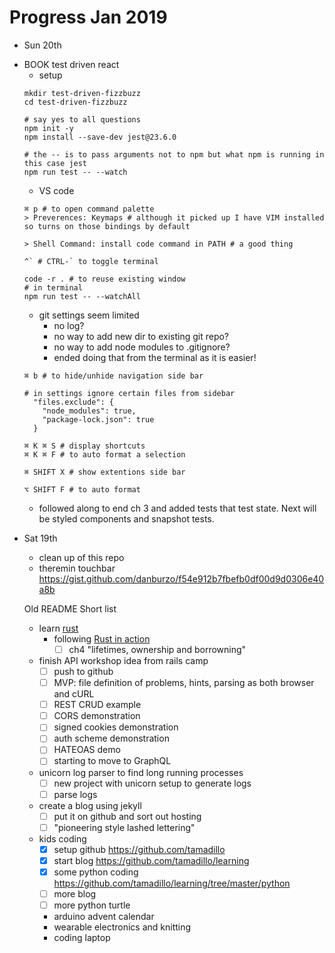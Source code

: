 # Progress Jan 2019

* Sun 20th
- BOOK test driven react
  - setup
  ```
  mkdir test-driven-fizzbuzz
  cd test-driven-fizzbuzz

  # say yes to all questions
  npm init -y
  npm install --save-dev jest@23.6.0

  # the -- is to pass arguments not to npm but what npm is running in this case jest
  npm run test -- --watch
  ```
  - VS code
  ```
  ⌘ p # to open command palette
  > Preverences: Keymaps # although it picked up I have VIM installed so turns on those bindings by default

  > Shell Command: install code command in PATH # a good thing

  ^` # CTRL-` to toggle terminal

  code -r . # to reuse existing window
  # in terminal
  npm run test -- --watchAll
  ```
    - git settings seem limited
      - no log?
      - no way to add new dir to existing git repo?
      - no way to add node modules to .gitignore?
      - ended doing that from the terminal as it is easier!
  ```
  ⌘ b # to hide/unhide navigation side bar

  # in settings ignore certain files from sidebar
    "files.exclude": {
      "node_modules": true,
      "package-lock.json": true
    }

  ⌘ K ⌘ S # display shortcuts
  ⌘ K ⌘ F # to auto format a selection

  ⌘ SHIFT X # show extentions side bar

  ⌥ SHIFT F # to auto format
  ```
  - followed along to end ch 3 and added tests that test state. Next will be
    styled components and snapshot tests.

* Sat 19th
  - clean up of this repo
  - theremin touchbar https://gist.github.com/danburzo/f54e912b7fbefb0df00d9d0306e40a8b

  Old README
  Short list
    - learn [rust](lang/rust/rust_in_action)
      - following [Rust in action](https://www.manning.com/books/rust-in-action)
        - [ ] ch4 "lifetimes, ownership and borrowning"
    - finish API workshop idea from rails camp
      - [ ] push to github
      - [ ] MVP: file definition of problems, hints, parsing as both browser and cURL
      - [ ] REST CRUD example
      - [ ] CORS demonstration
      - [ ] signed cookies demonstration
      - [ ] auth scheme demonstration
      - [ ] HATEOAS demo
      - [ ] starting to move to GraphQL
    - unicorn log parser to find long running processes
      - [ ] new project with unicorn setup to generate logs
      - [ ] parse logs
    - create a blog using jekyll
      - [ ] put it on github and sort out hosting
      - [ ] "pioneering style lashed lettering"
    - kids coding
      - [x] setup github https://github.com/tamadillo
      - [x] start blog https://github.com/tamadillo/learning
      - [x] some python coding https://github.com/tamadillo/learning/tree/master/python
      - [ ] more blog
      - [ ] more python turtle
      - arduino advent calendar
      - wearable electronics and knitting
      - coding laptop

